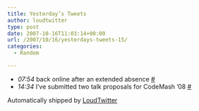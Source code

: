 ```yaml
---
title: Yesterday’s Tweets
author: loudtwitter
type: post
date: 2007-10-16T11:03:14+00:00
url: /2007/10/16/yesterdays-tweets-15/
categories:
  - Random

---
```

  * _07:54_ back online after an extended absence [#][1]
  * _14:34_ I&#8217;ve submitted two talk proposals for CodeMash &#8217;08 [#][2]

Automatically shipped by [LoudTwitter][3]

 [1]: http://twitter.com/dangoor/statuses/337074492
 [2]: http://twitter.com/dangoor/statuses/337854942
 [3]: http://www.loudtwitter.com